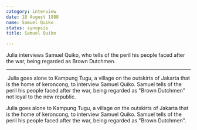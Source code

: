 ```yaml
---
category: interview
date: 18 August 1988
name: Samuel Quiko
status: synopsis
title: Samuel Quiko

---
```

Julia interviews Samuel Quiko, who tells of the peril his people faced after the war, being regarded as Brown Dutchmen.

------

​           Julia goes alone to Kampung Tugu, a village on the outskirts of Jakarta that is the home of keroncong, to interview Samuel Quiko. Samuel tells of the peril his people faced after the war, being regarded as "Brown Dutchmen" not loyal to the new republic.


Julia goes alone to Kampung Tugu, a village on the
outskirts of Jakarta that is the home of keroncong, to interview Samuel
Quiko. Samuel tells of the peril his people faced after the war, being
regarded as "Brown Dutchmen".
